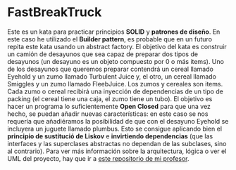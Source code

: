 # FastBreakTruck
Este es un kata para practicar principios **SOLID** y **patrones de diseño**. En este caso he utilizado el **Builder pattern**, es probable que en un futuro repita este kata usando un abstract factory. El objetivo del kata es construir un camión de desayunos que sea capaz de preparar dos tipos de desayunos (un desayuno es un objeto compuesto por 0 o  más items). Uno de los desayunos que queremos preparar contendrá  un cereal llamado Eyehold y un zumo llamado Turbulent Juice y, el otro, un cereal llamado Smiggles y un zumo llamado FleebJuice. Los zumos y cereales son items. Cada zumo o cereal recibirá una inyección de dependencias de un tipo de packing (el cereal tiene una caja, el zumo tiene un tubo).
El objetivo es hacer un programa lo suficientemente **Open Closed** para que una vez hecho, se puedan añadir nuevas características: en este caso se nos requería que añadiéramos la posibilidad de que con el desayuno Eyehold se incluyera un juguete llamado plumbus. Esto se consigue aplicando bien el **principio de sustitució de Liskov** e **invirtiendo dependencias** (que las interfaces y las superclases abstractas no dependan de las subclases, sino al contrario).
Para ver más información sobre la arquitectura, lógica o ver el UML del proyecto, hay que ir a [este repositorio de mi profesor](https://github.com/dfleta/fastbreaktruck).
